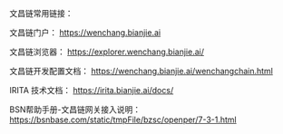 文昌链常用链接：

  文昌链门户：
  https://wenchang.bianjie.ai
  
  文昌链浏览器：
  https://explorer.wenchang.bianjie.ai/
  
  文昌链开发配置文档：
  https://wenchang.bianjie.ai/wenchangchain.html
  
  IRITA 技术文档：
  https://irita.bianjie.ai/docs/
  
  BSN帮助手册-文昌链网关接入说明：
  https://bsnbase.com/static/tmpFile/bzsc/openper/7-3-1.html
